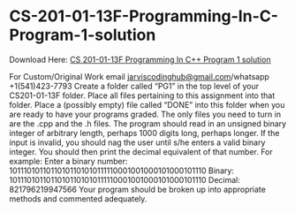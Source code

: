 # CS-201-01-13F-Programming-In-C-Program-1-solution

Download Here: [CS 201-01-13F Programming In C++ Program 1 solution](https://jarviscodinghub.com/assignment/cs-201-01-13f-programming-in-c-program-1-solution/)

For Custom/Original Work email jarviscodinghub@gmail.com/whatsapp +1(541)423-7793
Create a folder called “PG1” in the top level of your CS201-01-13F folder. Place all files pertaining to this assignment into that folder. Place a (possibly empty) file called “DONE” into this folder when you are ready to have your programs graded. The only files you need to turn in are the .cpp and the .h files.
The program should read in an unsigned binary integer of arbitrary length, perhaps 1000 digits long, perhaps longer. If the input is invalid, you should nag the user until s/he enters a valid binary integer. You should then print the decimal equivalent of that number.
For example:
Enter a binary number: 10111010110110101101010111110001001000101000101110 Binary: 10111010110110101101010111110001001000101000101110 Decimal: 821796219947566 Your program should be broken up into appropriate methods and commented adequately.

